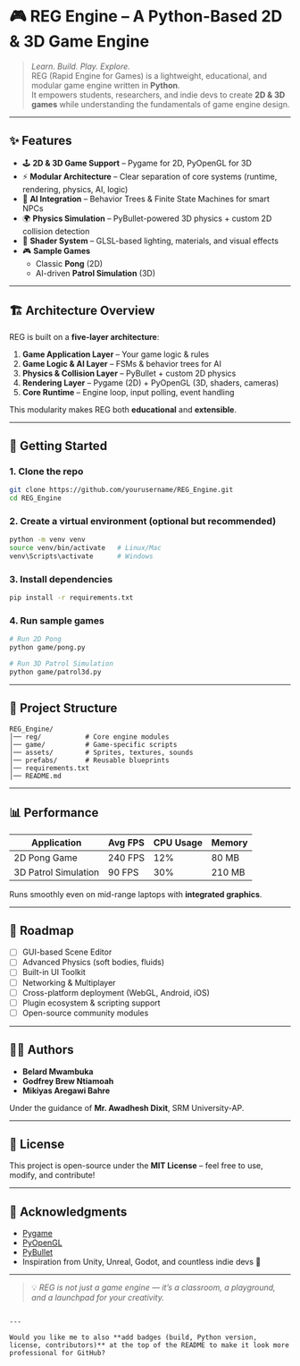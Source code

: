 # 🎮 REG Engine – A Python-Based 2D & 3D Game Engine

> *Learn. Build. Play. Explore.*  
> REG (Rapid Engine for Games) is a lightweight, educational, and modular game engine written in **Python**.  
It empowers students, researchers, and indie devs to create **2D & 3D games** while understanding the fundamentals of game engine design.

---

## ✨ Features

- 🕹️ **2D & 3D Game Support** – Pygame for 2D, PyOpenGL for 3D  
- ⚡ **Modular Architecture** – Clear separation of core systems (runtime, rendering, physics, AI, logic)  
- 🤖 **AI Integration** – Behavior Trees & Finite State Machines for smart NPCs  
- 🌍 **Physics Simulation** – PyBullet-powered 3D physics + custom 2D collision detection  
- 🎨 **Shader System** – GLSL-based lighting, materials, and visual effects  
- 🎮 **Sample Games**  
  - Classic **Pong** (2D)  
  - AI-driven **Patrol Simulation** (3D)  

---

## 🏗️ Architecture Overview

REG is built on a **five-layer architecture**:

1. **Game Application Layer** – Your game logic & rules  
2. **Game Logic & AI Layer** – FSMs & behavior trees for AI  
3. **Physics & Collision Layer** – PyBullet + custom 2D physics  
4. **Rendering Layer** – Pygame (2D) + PyOpenGL (3D, shaders, cameras)  
5. **Core Runtime** – Engine loop, input polling, event handling  

This modularity makes REG both **educational** and **extensible**.

---

## 🚀 Getting Started

### 1. Clone the repo
```bash
git clone https://github.com/yourusername/REG_Engine.git
cd REG_Engine
````

### 2. Create a virtual environment (optional but recommended)

```bash
python -m venv venv
source venv/bin/activate   # Linux/Mac
venv\Scripts\activate      # Windows
```

### 3. Install dependencies

```bash
pip install -r requirements.txt
```

### 4. Run sample games

```bash
# Run 2D Pong
python game/pong.py

# Run 3D Patrol Simulation
python game/patrol3d.py
```

---

## 📂 Project Structure

```
REG_Engine/
│── reg/           # Core engine modules
│── game/          # Game-specific scripts
│── assets/        # Sprites, textures, sounds
│── prefabs/       # Reusable blueprints
│── requirements.txt
│── README.md
```

---

## 📊 Performance

| Application          | Avg FPS | CPU Usage | Memory |
| -------------------- | ------- | --------- | ------ |
| 2D Pong Game         | 240 FPS | 12%       | 80 MB  |
| 3D Patrol Simulation | 90 FPS  | 30%       | 210 MB |

Runs smoothly even on mid-range laptops with **integrated graphics**.

---

## 🎯 Roadmap

* [ ] GUI-based Scene Editor
* [ ] Advanced Physics (soft bodies, fluids)
* [ ] Built-in UI Toolkit
* [ ] Networking & Multiplayer
* [ ] Cross-platform deployment (WebGL, Android, iOS)
* [ ] Plugin ecosystem & scripting support
* [ ] Open-source community modules

---

## 👨‍💻 Authors

* **Belard Mwambuka**
* **Godfrey Brew Ntiamoah**
* **Mikiyas Aregawi Bahre**

Under the guidance of **Mr. Awadhesh Dixit**, SRM University-AP.

---

## 📝 License

This project is open-source under the **MIT License** – feel free to use, modify, and contribute!

---

## 🌟 Acknowledgments

* [Pygame](https://www.pygame.org/docs/)
* [PyOpenGL](http://pyopengl.sourceforge.net/)
* [PyBullet](https://github.com/bulletphysics/bullet3)
* Inspiration from Unity, Unreal, Godot, and countless indie devs 🚀

---

> 💡 *REG is not just a game engine — it’s a classroom, a playground, and a launchpad for your creativity.*

```

---

Would you like me to also **add badges (build, Python version, license, contributors)** at the top of the README to make it look more professional for GitHub?
```

